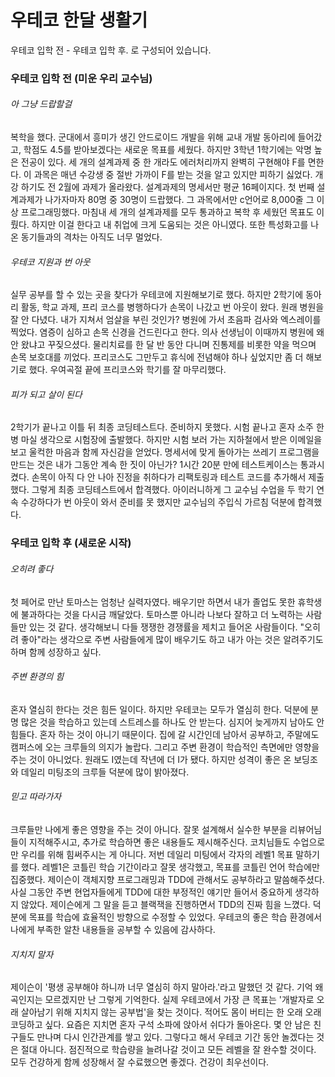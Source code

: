 # 우테코 한달 생활기
우테코 입학 전  - 우테코 입학 후. 로 구성되어 있습니다.

### 우테코 입학 전 (미운 우리 교수님)
###### 아 그냥 드랍할걸
복학을 했다. 군대에서 흥미가 생긴 안드로이드 개발을 위해 교내 개발 동아리에 들어갔고, 학점도 4.5를 받아보겠다는 새로운 목표를 세웠다. 하지만 3학년 1학기에는 악명 높은 전공이 있다. 세 개의 설계과제 중 한 개라도 에러처리까지 완벽히 구현해야 F를 면한다. 이 과목은 매년 수강생 중 절반 가까이 F를 받는 것을 알고 있지만 피하기 싫었다. 개강 하기도 전 2월에 과제가 올라왔다. 설계과제의 명세서만 평균 16페이지다. 첫 번째 설계과제가 나가자마자 80명 중 30명이 드랍했다. 그 과목에서만 c언어로 8,000줄 그 이상 프로그래밍했다. 마침내 세 개의 설계과제를 모두 통과하고 복학 후 세웠던 목표도 이뤘다. 하지만 이걸 한다고 내 취업에 크게 도움되는 것은 아니였다. 또한 특성화고를 나온 동기들과의 격차는 아직도 너무 멀었다.
<br>
###### 우테코 지원과 번 아웃
실무 공부를 할 수 있는 곳을 찾다가 우테코에 지원해보기로 했다. 하지만 2학기에 동아리 활동, 학교 과제, 프리 코스를 병행하다가 손목이 나갔고 번 아웃이 왔다. 원래 병원을 잘 안 다녔다. 내가 지쳐서 엄살을 부린 것인가? 병원에 가서 초음파 검사와 엑스레이를 찍었다. 염증이 심하고 손목 신경을 건드린다고 한다. 의사 선생님이 이때까지 병원에 왜 안 왔냐고 꾸짖으셨다. 물리치료를 한 달 반 동안 다니며 진통제를 비롯한 약을 먹으며 손목 보호대를 끼었다. 프리코스도 그만두고 휴식에 전념해야 하나 싶었지만 좀 더 해보기로 했다. 우여곡절 끝에 프리코스와 학기를 잘 마무리했다.
<br>
###### 피가 되고 살이 된다
2학기가 끝나고 이틀 뒤 최종 코딩테스트다. 준비하지 못했다. 시험 끝나고 혼자 소주 한 병 마실 생각으로 시험장에 출발했다. 하지만 시험 보러 가는 지하철에서 받은 이메일을 보고 울컥한 마음과 함께 자신감을 얻었다. 명세서에 맞게 돌아가는 쓰레기 프로그램을 만드는 것은 내가 그동안 계속 한 짓이 아닌가? 1시간 20분 만에 테스트케이스는 통과시켰다. 손목이 아직 다 안 나아 진정을 취하다가 리팩토링과 테스트 코드를 추가해서 제출했다. 그렇게 최종 코딩테스트에서 합격했다. 아이러니하게 그 교수님 수업을 두 학기 연속 수강하다가 번 아웃이 와서 준비를 못 했지만 교수님의 주입식 가르침 덕분에 합격했다.
<br>
### 우테코 입학 후 (새로운 시작)
###### 오히려 좋다
첫 페어로 만난 토마스는 엄청난 실력자였다. 배우기만 하면서 내가 졸업도 못한 휴학생에 불과하다는 것을 다시금 깨달았다. 토마스뿐 아니라 나보다 잘하고 더 노력하는 사람들만 있는 것 같다. 생각해보니 다들 쟁쟁한 경쟁률을 제치고 들어온 사람들이다. "오히려 좋아"라는 생각으로 주변 사람들에게 많이 배우기도 하고 내가 아는 것은 알려주기도 하며 함께 성장하고 싶다.
<br>
###### 주변 환경의 힘
혼자 열심히 한다는 것은 힘든 일이다. 하지만 우테코는 모두가 열심히 한다. 덕분에 분명 많은 것을 학습하고 있는데 스트레스를 하나도 안 받는다. 심지어 늦게까지 남아도 안 힘들다. 혼자 하는 것이 아니기 때문이다. 집에 갈 시간인데 남아서 공부하고, 주말에도 캠퍼스에 오는 크루들의 의지가 놀랍다. 그리고 주변 환경이 학습적인 측면에만 영향을 주는 것이 아니었다. 원래도 I였는데 작년에 더 I가 됐다. 하지만 성격이 좋은 온 보딩조와 데일리 미팅조의 크루들 덕분에 많이 밝아졌다.
<br>
###### 믿고 따라가자
크루들만 나에게 좋은 영향을 주는 것이 아니다. 잘못 설계해서 실수한 부분을 리뷰어님들이 지적해주시고, 추가로 학습하면 좋은 내용들도 제시해주신다. 코치님들도 수업으로만 우리를 위해 힘써주시는 게 아니다. 저번 데일리 미팅에서 각자의 레벨1 목표 말하기를 했다. 레벨1은 코틀린 학습 기간이라고 잘못 생각했고, 목표를 코틀린 언어 학습에만 집중했다. 제이슨이 객체지향 프로그래밍과 TDD에 관해서도 공부하라고 말씀해주셨다. 사실 그동안 주변 현업자들에게 TDD에 대한 부정적인 얘기만 들어서 중요하게 생각하지 않았다. 제이슨에게 그 말을 듣고 블랙잭을 진행하면서 TDD의 진짜 힘을 느꼈다. 덕분에 목표를 학습에 효율적인 방향으로 수정할 수 있었다. 우테코의 좋은 학습 환경에서 나에게 부족한 알찬 내용들을 공부할 수 있음에 감사하다.
<br>
###### 지치지 말자
제이슨이 '평생 공부해야 하니까 너무 열심히 하지 말아라.'라고 말했던 것 같다. 기억 왜곡인지는 모르겠지만 난 그렇게 기억한다. 실제 우테코에서 가장 큰 목표는 '개발자로 오래 살아남기 위해 지치지 않는 공부법'을 찾는 것이다. 적어도 몸이 버티는 한 오래 오래 코딩하고 싶다. 요즘은 지치면 혼자 구석 소파에 앉아서 쉬다가 돌아온다. 몇 안 남은 친구들도 만나며 다시 인간관계를 쌓고 있다. 그렇다고 해서 우테코 기간 동안 놀겠다는 것은 절대 아니다. 점진적으로 학습량을 늘려나갈 것이고 모든 레벨을 잘 완수할 것이다. 모두 건강하게 함께 성장해서 잘 수료했으면 좋겠다. 건강이 최우선이다.
